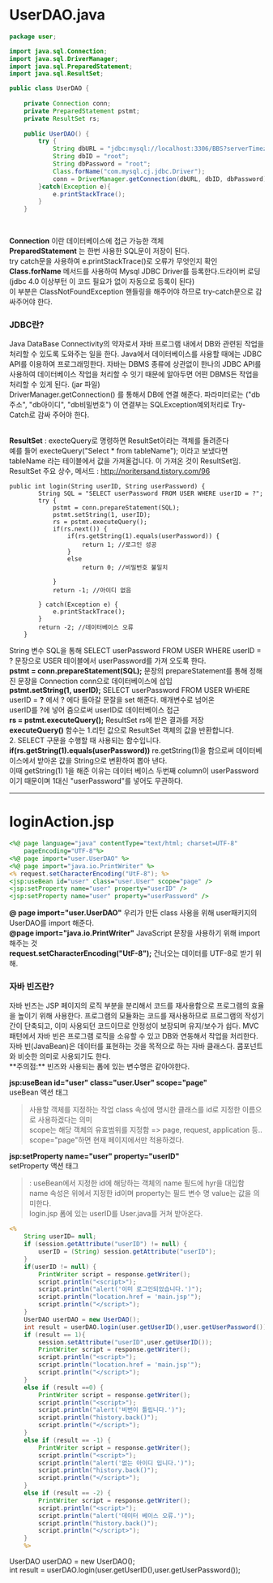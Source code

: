 # UserDAO.java
```java
package user;

import java.sql.Connection;
import java.sql.DriverManager;
import java.sql.PreparedStatement;
import java.sql.ResultSet;

public class UserDAO {
	
	private Connection conn;
	private PreparedStatement pstmt;
	private ResultSet rs;
	
	public UserDAO() {
		try {
			String dbURL = "jdbc:mysql://localhost:3306/BBS?serverTimezone=UTC&autoReconnect=true&useSSL=false";
			String dbID = "root";
			String dbPassword = "root";
			Class.forName("com.mysql.cj.jdbc.Driver");
			conn = DriverManager.getConnection(dbURL, dbID, dbPassword);
		}catch(Exception e){
			e.printStackTrace();
		}
	}
	
	
```
**Connection** 이란 데이터베이스에 접근 가능한 객체<br>
**PreparedStatement** 는 한번 사용한 SQL문이 저장이 된다.<br>
try catch문을 사용하여 e.printStackTrace()로 오류가 무엇인지 확인<br>
**Class.forName** 메서드를 사용하여 Mysql JDBC Driver를 등록한다.드라이버 로딩(jdbc 4.0  이상부턴 이 코드 필요가 없이 자동으로 등록이 된다)<br>
이 부분은 ClassNotFoundException 핸들링을 해주어야 하므로 try-catch문으로 감싸주어야 한다.<br>
<h3>JDBC란?</h3>
Java DataBase Connectivity의 약자로서 자바 프로그램 내에서 DB와 관련된 작업을 처리할 수 있도록 도와주는 일을 한다.  Java에서 데이터베이스를 사용할 때에는 JDBC API를 이용하여 프로그래밍한다. 자바는 DBMS 종류에 상관없이 한나의 JDBC API를 사용하여 데이터베이스 작업을 처리할 수 잇기 때문에 알아두면 어떤 DBMS든 작업을 처리할 수 있게 된다. (jar 파일) <br>
DriverManager.getConnection() 를 통해서 DB에 연결 해준다. 파라미터로는 ("db주소", "db아이디", "db비밀번호") 이 연결부는 SQLException예외처리로 Try-Catch로 감싸 주어야 한다.<br><br>


**ResultSet** : execteQuery로 명령하면 ResultSet이라는 객체를 돌려준다<br>
예를 들어 execteQuery("Select * from tableName"); 이라고 보냈다면<br>
tableName 라는 테이블에서 값을 가져올겁니다. 이 가져온 것이 ResultSet임.<br>
ResultSet 주요 상수, 메서드 : http://noritersand.tistory.com/96 <br>

```
public int login(String userID, String userPassword) {
		String SQL = "SELECT userPassword FROM USER WHERE userID = ?";
		try {
			pstmt = conn.prepareStatement(SQL);
			pstmt.setString(1, userID);
			rs = pstmt.executeQuery();
			if(rs.next()) {
				if(rs.getString(1).equals(userPassword)) {
					return 1; //로그인 성공
				}
				else
					return 0; //비밀번호 불일치
				
			}
			return -1; //아이디 없음
			
		} catch(Exception e) {
			e.printStackTrace();
		}
		return -2; //데이터베이스 오류
	}
```
String 변수 SQL을 통해 SELECT userPassword FROM USER WHERE userID = ? 문장으로 USER 테이블에서 userPassword를 가져 오도록 한다.<br>
**pstmt = conn.prepareStatement(SQL);** 문장의 prepareStatement를 통해 정해진 문장을 Connection conn으로 데이터베이스에 삽입<br>
**pstmt.setString(1, userID);** SELECT userPassword FROM USER WHERE userID = **?** 에서 ? 에다 들아갈 문잘을 set 해준다. 매개변수로 넘어온<br> userID를 ?에 넣어 줌으로써 userID로 데이터베이스 접근<br>
**rs = pstmt.executeQuery();** ResultSet rs에 받은 결과를 저장<br>
**executeQuery()** 함수는 1.리턴 값으로 ResultSet 객체의 값을 반환합니다. <br>
			 2. SELECT 구문을 수행할 때 사용되는 함수입니다.<br>
**if(rs.getString(1).equals(userPassword))** re.getString(1)을 함으로써 데이터베이스에서 받아온 값을 String으로 변환하여 뽑아 낸다.<br>
이때 getString(1) 1을 해준 이유는 데이터 베이스 두번째 column이 userPassword이기 때문이며 1대신 "userPassword"를 넣어도 무관하다.<br>
***
# loginAction.jsp

```jsp
<%@ page language="java" contentType="text/html; charset=UTF-8"
    pageEncoding="UTF-8"%>
<%@ page import="user.UserDAO" %>
<%@ page import="java.io.PrintWriter" %>
<% request.setCharacterEncoding("UtF-8"); %>
<jsp:useBean id="user" class="user.User" scope="page" />
<jsp:setProperty name="user" property="userID" />
<jsp:setProperty name="user" property="userPassword" />
```

	    
**@ page import="user.UserDAO"**  우리가 만든 class 사용을 위해 user패키지의 UserDAO를 import 해준다.<br>
**@page import="java.io.PrintWriter"**  JavaScript 문장을 사용하기 위해 import해주는 것<br>
**request.setCharacterEncoding("UtF-8");**  건너오는 데이터를 UTF-8로 받기 위해.<br>

<h3>자바 빈즈란?</h3>
 자바 빈즈는 JSP 페이지의 로직 부분을 분리해서 코드를 재사용함으로 프로그램의 효율을 높이기 위해 사용한다. 프로그램의 모듈화는 코드를 재사용하므로 프로그램의 작성기간이 단축되고, 이미 사용되던 코드이므로 안정성이 보장되며 유지/보수가 쉽다. MVC 패턴에서 자바 빈은 프로그램 로직을 소유할 수 있고 DB와 연동해서 작업을 처리한다.
<br>
자바 빈(JavaBean)은 데이터를 표현하는 것을 목적으로 하는 자바 클래스다. 콤포넌트와 비슷한 의미로 사용되기도 한다. <br>
**주의점:** 빈즈와 사용되는 폼에 있는 변수명은 같아야한다.<br>

**jsp:useBean id="user" class="user.User" scope="page"**<br>
 useBean 액션 태그<br>
> 사용할 객체를 지정하는 작업 class 속성에 명시한 클래스를 id로 지정한 이름으로 사용하겠다는 의미<br>
>scope는 해당 객체의 유효범위를 지정함 => page, request, application 등..<br>
>scope="page"하면 현재 페이지에서만 적용하겠다.<br>

**jsp:setProperty name="user" property="userID"**<br>
setProperty 액션 태그
>: useBean에서 지정한 id에 해당하는 객체의 name 필드에 hyr을 대입함
>name 속성은 위에서 지정한 id이며
>property는 필드 변수 명
>value는 값을 의미한다.<br>
login.jsp 폼에 있는 userID를 User.java를 거쳐 받아온다.<br>
```jsp
<%
	String userID= null;
	if (session.getAttribute("userID") != null) {
		userID = (String) session.getAttribute("userID");
	}
	if(userID != null) {
		PrintWriter script = response.getWriter();
		script.println("<script>");
		script.println("alert('이미 로그인되었습니다.')");
		script.println("location.href = 'main.jsp'");
		script.println("</script>");
	}
	UserDAO userDAO = new UserDAO();
	int result = userDAO.login(user.getUserID(),user.getUserPassword());
	if (result == 1){
		session.setAttribute("userID",user.getUserID());
		PrintWriter script = response.getWriter();
		script.println("<script>");
		script.println("location.href = 'main.jsp'");
		script.println("</script>");
	}
	else if (result ==0) {
		PrintWriter script = response.getWriter();
		script.println("<script>");
		script.println("alert('비번이 틀립니다.')");
		script.println("history.back()");
		script.println("</script>");
	}
	else if (result == -1) {
		PrintWriter script = response.getWriter();
		script.println("<script>");
		script.println("alert('없는 아이디 입니다.')");
		script.println("history.back()");
		script.println("</script>");
	}
	else if (result == -2) {
		PrintWriter script = response.getWriter();
		script.println("<script>");
		script.println("alert('데이터 베이스 오류.')");
		script.println("history.back()");
		script.println("</script>");
	}
	%>
```
UserDAO userDAO = new UserDAO();<br>
	<bt>int result = userDAO.login(user.getUserID(),user.getUserPassword());



